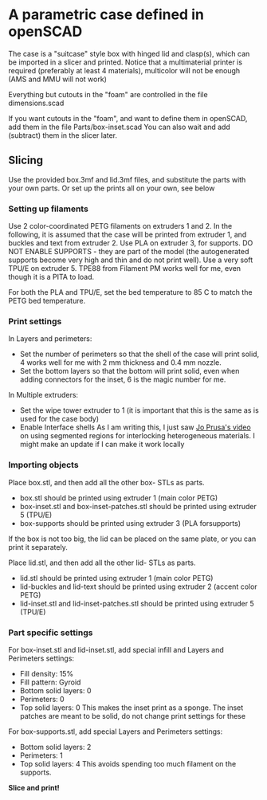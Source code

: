 # A parametric case defined in openSCAD

The case is a "suitcase" style box with hinged lid and clasp(s), which can be imported in a slicer and printed.
Notice that a multimaterial printer is required (preferably at least 4 materials), multicolor will not be enough (AMS and MMU will not work)

Everything but cutouts in the "foam" are controlled in the file dimensions.scad

If you want cutouts in the "foam", and want to define them in openSCAD, add them in the file Parts/box-inset.scad
You can also wait and add (subtract) them in the slicer later.

## Slicing

Use the provided box.3mf and lid.3mf files, and substitute the parts with your own parts.
Or set up the prints all on your own, see below

### Setting up filaments

Use 2 color-coordinated PETG filaments on extruders 1 and 2. In the following, it is assumed that the case will be printed from extruder 1, and buckles and text from extruder 2.
Use PLA on extruder 3, for supports. DO NOT ENABLE SUPPORTS - they are part of the model (the autogenerated supports become very high and thin and do not print well).
Use a very soft TPU/E on extruder 5. TPE88 from Filament PM works well for me, even though it is a PITA to load.

For both the PLA and TPU/E, set the bed temperature to 85 C to match the PETG bed temperature.

### Print settings

In Layers and perimeters:
- Set the number of perimeters so that the shell of the case will print solid, 4 works well for me with 2 mm thickness and 0.4 mm nozzle.
- Set the bottom layers so that the bottom will print solid, even when adding connectors for the inset, 6 is the magic number for me.

In Multiple extruders:
- Set the wipe tower extruder to 1 (it is important that this is the same as is used for the case body)
- Enable Interface shells
As I am writing this, I just saw [Jo Prusa's video](https://twitter.com/josefprusa/status/1753516002799698426?ref_src=twsrc%5Egoogle%7Ctwcamp%5Eserp%7Ctwgr%5Etweet) on using segmented regions for interlocking heterogeneous materials. I might make an update if I can make it work locally

### Importing objects

Place box.stl, and then add all the other box- STLs as parts.
- box.stl should be printed using extruder 1 (main color PETG)
- box-inset.stl and box-inset-patches.stl should be printed using extruder 5 (TPU/E)
- box-supports should be printed using extruder 3 (PLA forsupports)

If the box is not too big, the lid can be placed on the same plate, or you can print it separately.

Place lid.stl, and then add all the other lid- STLs as parts.
- lid.stl should be printed using extruder 1 (main color PETG)
- lid-buckles and lid-text should be printed using extruder 2 (accent color PETG)
- lid-inset.stl and lid-inset-patches.stl should be printed using extruder 5 (TPU/E)

### Part specific settings

For box-inset.stl and lid-inset.stl, add special infill and Layers and Perimeters settings:
- Fill density: 15%
- Fill pattern: Gyroid
- Bottom solid layers: 0
- Perimeters: 0
- Top solid layers: 0
This makes the inset print as a sponge. The inset patches are meant to be solid, do not change print settings for these

For box-supports.stl, add special Layers and Perimeters settings:
- Bottom solid layers: 2
- Perimeters: 1
- Top solid layers: 4
This avoids spending too much filament on the supports.



**Slice and print!**
